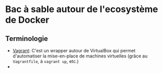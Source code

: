 # Bac à sable autour de l'ecosystème de Docker
## Terminologie
* [Vagrant](https://www.vagrantup.com/): C'est un wrapper autour de VirtualBox qui permet d'automatiser la mise-en-place de machines virtuelles (grâce au `Vagrantfile`, à `vagrant up`, etc.)
* 
